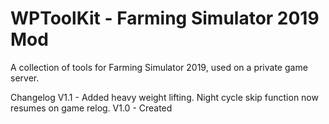 # WPToolKit - Farming Simulator 2019 Mod

A collection of tools for Farming Simulator 2019, used on a private game server.

Changelog 
V1.1 -  Added heavy weight lifting.
        Night cycle skip function now resumes on game relog.
V1.0 -  Created